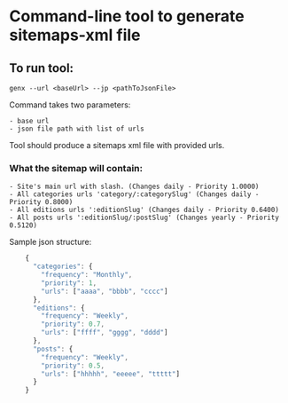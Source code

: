 # Command-line tool to generate sitemaps-xml file


## To run tool:

`genx --url <baseUrl> --jp <pathToJsonFile>`

Command takes two parameters:

    - base url
    - json file path with list of urls
    
Tool should produce a sitemaps xml file with provided urls.

### What the sitemap will contain:

    - Site's main url with slash. (Changes daily - Priority 1.0000)
    - All categories urls 'category/:categorySlug' (Changes daily - Priority 0.8000)
    - All editions urls ':editionSlug' (Changes daily - Priority 0.6400)
    - All posts urls ':editionSlug/:postSlug' (Changes yearly - Priority 0.5120)

Sample json structure:

```javascript
    {
      "categories": {
        "frequency": "Monthly",
        "priority": 1,
        "urls": ["aaaa", "bbbb", "cccc"]
      },
      "editions": {
        "frequency": "Weekly",
        "priority": 0.7,
        "urls": ["ffff", "gggg", "dddd"]
      },
      "posts": {
        "frequency": "Weekly",
        "priority": 0.5,
        "urls": ["hhhhh", "eeeee", "ttttt"]
      }
    }
```
